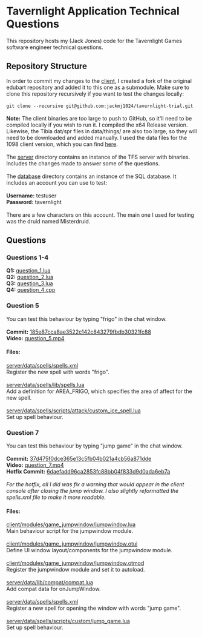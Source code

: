 # Tavernlight Application Technical Questions
This repository hosts my (Jack Jones) code for the Tavernlight Games software engineer technical questions.

## Repository Structure
In order to commit my changes to the [client](https://github.com/jackmj1024/otclient/), I created a fork of the original edubart repository and added it to this one as a submodule. Make sure to clone this repository recursively if you want to test the changes locally:
<br><br>
`git clone --recursive git@github.com:jackmj1024/tavernlight-trial.git`
<br><br>
**Note:** The client binaries are too large to push to GitHub, so it'll need to be compiled locally if you wish to run it. I compiled the x64 Release version. Likewise, the Tibia dat/spr files in data/things/ are also too large, so they will need to be downloaded and added manually. I used the data files for the 1098 client version, which you can find [here](https://downloads.ots.me/data/tibia-clients/dat_and_spr/1098.zip).
<br><br>
The [server](https://github.com/jackmj1024/tavernlight-trial/tree/main/server) directory contains an instance of the TFS server with binaries. Includes the changes made to answer some of the questions. 
<br><br>
The [database](https://github.com/jackmj1024/tavernlight-trial/tree/main/database) directory contains an instance of the SQL database. It includes an account you can use to test:
<br><br>
**Username:** testuser
<br>
**Password:** tavernlight
<br><br>
There are a few characters on this account. The main one I used for testing was the druid named Misterdruid.

## Questions

### Questions 1-4
**Q1:** [question_1.lua](https://github.com/jackmj1024/tavernlight-trial/blob/main/questions/question_1.lua)<br>
**Q2:** [question_2.lua](https://github.com/jackmj1024/tavernlight-trial/blob/main/questions/question_2.lua)<br>
**Q3:** [question_3.lua](https://github.com/jackmj1024/tavernlight-trial/blob/main/questions/question_3.lua)<br>
**Q4:** [question_4.cpp](https://github.com/jackmj1024/tavernlight-trial/blob/main/questions/question_4.cpp)

### Question 5
You can test this behaviour by typing "frigo" in the chat window.
<br>
<br>
**Commit:** [185e87cca8ae3522c142c843279fbdb30321fc88](https://github.com/jackmj1024/tavernlight-trial/commit/185e87cca8ae3522c142c843279fbdb30321fc88)<br>
**Video:** [question_5.mp4](https://github.com/jackmj1024/tavernlight-trial/blob/main/questions/question_5.mp4)<br>

#### Files:
[server/data/spells/spells.xml](https://github.com/jackmj1024/tavernlight-trial/blob/main/server/data/spells/spells.xml)<br>
Register the new spell with words "frigo".
<br>
<br>
[server/data/spells/lib/spells.lua](https://github.com/jackmj1024/tavernlight-trial/blob/main/server/data/spells/lib/spells.lua)<br>
Add a definition for AREA_FRIGO, which specifies the area of affect for the new spell.
<br>
<br>
[server/data/spells/scripts/attack/custom_ice_spell.lua](https://github.com/jackmj1024/tavernlight-trial/blob/main/server/data/spells/scripts/attack/custom_ice_spell.lua)<br>
Set up spell behaviour.

### Question 7
You can test this behaviour by typing "jump game" in the chat window.
<br>
<br>
**Commit:** [37d475f0dce365e13c5fb04b021a4cb56a871dde](https://github.com/jackmj1024/tavernlight-trial/commit/37d475f0dce365e13c5fb04b021a4cb56a871dde)<br>
**Video:** [question_7.mp4](https://github.com/jackmj1024/tavernlight-trial/blob/main/questions/question_7.mp4)<br>
**Hotfix Commit:** [6daefadd96ca2853fc88bb04f833d9d0ada6eb7a](https://github.com/jackmj1024/tavernlight-trial/commit/6daefadd96ca2853fc88bb04f833d9d0ada6eb7a)<br><br>
*For the hotfix, all I did was fix a warning that would appear in the client console after closing the jump window. I also slightly reformatted the spells.xml file to make it more readable.*
#### Files:
[client/modules/game_jumpwindow/jumpwindow.lua](https://github.com/jackmj1024/otclient/blob/master/modules/game_jumpwindow/jumpwindow.lua)<br>
Main behaviour script for the jumpwindow module.
<br>
<br>
[client/modules/game_jumpwindow/jumpwindow.otui](https://github.com/jackmj1024/otclient/blob/master/modules/game_jumpwindow/jumpwindow.otui)<br>
Define UI window layout/components for the jumpwindow module.
<br>
<br>
[client/modules/game_jumpwindow/jumpwindow.otmod](https://github.com/jackmj1024/otclient/blob/master/modules/game_jumpwindow/jumpwindow.otmod)<br>
Register the jumpwindow module and set it to autoload.
<br>
<br>
[server/data/lib/compat/compat.lua](https://github.com/jackmj1024/tavernlight-trial/blob/main/server/data/lib/compat/compat.lua)<br>
Add compat data for onJumpWindow.
<br>
<br>
[server/data/spells/spells.xml](https://github.com/jackmj1024/tavernlight-trial/blob/main/server/data/spells/spells.xml)<br>
Register a new spell for opening the window with words "jump game".
<br>
<br>
[server/data/spells/scripts/custom/jump_game.lua](https://github.com/jackmj1024/tavernlight-trial/blob/main/server/data/spells/scripts/custom/jump_game.lua)<br>
Set up spell behaviour.
